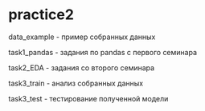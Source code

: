 # practice2

data_example - пример собранных данных

task1_pandas - задания по pandas с первого семинара

task2_EDA - задания со второго семинара

task3_train - анализ собранных данных

task3_test - тестирование полученной модели
